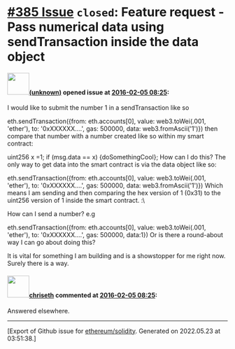 # [\#385 Issue](https://github.com/ethereum/solidity/issues/385) `closed`: Feature request - Pass numerical data using sendTransaction inside the data object

#### <img src="(unknown)" width="50">[(unknown)]((unknown)) opened issue at [2016-02-05 08:25](https://github.com/ethereum/solidity/issues/385):

I would like to submit the number 1 in a sendTransaction like so

eth.sendTransaction({from: eth.accounts[0], value: web3.toWei(.001, 'ether'), to: '0xXXXXXX....', gas: 500000, data: web3.fromAscii('1')})
then compare that number with a number created like so within my smart contract:

uint256 x =1; if (msg.data == x) {doSomethingCool};
How can I do this? The only way to get data into the smart contract is via the data object like so:

eth.sendTransaction({from: eth.accounts[0], value: web3.toWei(.001, 'ether'), to: '0xXXXXXX....', gas: 500000, data: web3.fromAscii('1')})
Which means I am sending and then comparing the hex version of 1 (0x31) to the uint256 version of 1 inside the smart contract. :\

How can I send a number? e.g

eth.sendTransaction({from: eth.accounts[0], value: web3.toWei(.001, 'ether'), to: '0xXXXXXX....', gas: 500000, data:1})
Or is there a round-about way I can go about doing this?

It is vital for something I am building and is a showstopper for me right now. Surely there is a way.


#### <img src="https://avatars.githubusercontent.com/u/9073706?v=4" width="50">[chriseth](https://github.com/chriseth) commented at [2016-02-05 08:25](https://github.com/ethereum/solidity/issues/385#issuecomment-180372396):

Answered elsewhere.


-------------------------------------------------------------------------------



[Export of Github issue for [ethereum/solidity](https://github.com/ethereum/solidity). Generated on 2022.05.23 at 03:51:38.]
